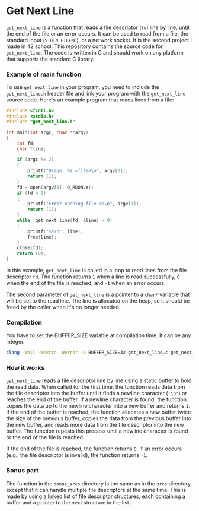 # Get Next Line

`get_next_line` is a function that reads a file descriptor (`fd`) line by line, until the end of the file or an error occurs. It can be used to read from a file, the standard input (`STDIN_FILENO`), or a network socket.
It is the second project I made in 42 school.
This repository contains the source code for `get_next_line`. The code is written in C and should work on any platform that supports the standard C library.

### Example of main function

To use `get_next_line` in your program, you need to include the `get_next_line.h` header file and link your program with the `get_next_line` source code. Here's an example program that reads lines from a file:

```c
#include <fcntl.h>
#include <stdio.h>
#include "get_next_line.h"

int main(int argc, char **argv)
{
    int fd;
    char *line;

    if (argc != 2)
    {
        printf("Usage: %s <file>\n", argv[0]);
        return (1);
    }
    fd = open(argv[1], O_RDONLY);
    if (fd < 0)
    {
        printf("Error opening file %s\n", argv[1]);
        return (1);
    }
    while (get_next_line(fd, &line) > 0)
    {
        printf("%s\n", line);
        free(line);
    }
    close(fd);
    return (0);
}
```

In this example, `get_next_line` is called in a loop to read lines from the file descriptor `fd`. The function returns `1` when a line is read successfully, `0` when the end of the file is reached, and `-1` when an error occurs.

The second parameter of `get_next_line` is a pointer to a `char*` variable that will be set to the read line. The line is allocated on the heap, so it should be freed by the caller when it's no longer needed.

### Compilation
You have to set the BUFFER_SIZE variable at compilation time. It can be any integer.

```bash
clang -Wall -Wextra -Werror -D BUFFER_SIZE=32 get_next_line.c get_next_line_utils.c main.c
```

### How it works

`get_next_line` reads a file descriptor line by line using a static buffer to hold the read data. When called for the first time, the function reads data from the file descriptor into the buffer until it finds a newline character (`'\n'`) or reaches the end of the buffer. If a newline character is found, the function copies the data up to the newline character into a new buffer and returns `1`. If the end of the buffer is reached, the function allocates a new buffer twice the size of the previous buffer, copies the data from the previous buffer into the new buffer, and reads more data from the file descriptor into the new buffer. The function repeats this process until a newline character is found or the end of the file is reached.

If the end of the file is reached, the function returns `0`. If an error occurs (e.g., the file descriptor is invalid), the function returns `-1`.

### Bonus part
The function in the `bonus_srcs` directory is the same as in the `srcs` directory, except that it can handle multiple file descriptors at the same time. This is made by using a linked list of file descriptor structures, each containing a buffer and a pointer to the next structure in the list.

